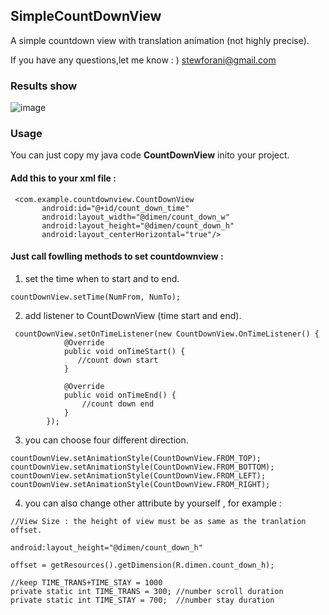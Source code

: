 ## SimpleCountDownView

A simple countdown view with translation animation (not highly precise).

If you have any questions,let me know : )       stewforani@gmail.com

### Results show

![image](https://github.com/stewForAni/SimpleCountDownView/blob/master/gif%20or%20pic/countdown.gif)   

### Usage

You can just copy my java code   **CountDownView**   inito your project.

#### Add this to your xml file :

```
 <com.example.countdownview.CountDownView
       android:id="@+id/count_down_time"
       android:layout_width="@dimen/count_down_w"
       android:layout_height="@dimen/count_down_h"
       android:layout_centerHorizontal="true"/>
```



#### Just call fowlling methods to set countdownview :

1) set the time when to start and to end.

```
countDownView.setTime(NumFrom, NumTo);
```

2) add listener to CountDownView (time start and end).

```
 countDownView.setOnTimeListener(new CountDownView.OnTimeListener() {
            @Override
            public void onTimeStart() {
               //count down start
            }

            @Override
            public void onTimeEnd() {
                //count down end
            }
        });
```

3) you can choose four different direction.

```
countDownView.setAnimationStyle(CountDownView.FROM_TOP);
countDownView.setAnimationStyle(CountDownView.FROM_BOTTOM);
countDownView.setAnimationStyle(CountDownView.FROM_LEFT);
countDownView.setAnimationStyle(CountDownView.FROM_RIGHT);
```

4) you can also  change other attribute by yourself , for example :

```
//View Size : the height of view must be as same as the tranlation offset. 

android:layout_height="@dimen/count_down_h"

offset = getResources().getDimension(R.dimen.count_down_h);
```

```
//keep TIME_TRANS+TIME_STAY = 1000
private static int TIME_TRANS = 300; //number scroll duration
private static int TIME_STAY = 700;  //number stay duration
```
